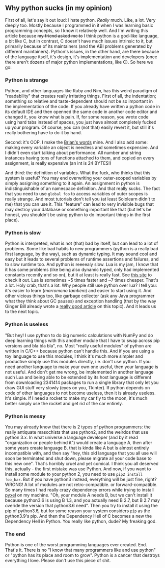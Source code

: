 ## Why python sucks (in my opinion)
First of all, let's say it out loud: I hate python. _Really_ much. Like, a lot. Very deeply too. Mostly because I programmed in it when I was learning basic programming concepts, so I know it relatively well. And I'm writing this article because ~~my friend asked me to~~ I think python is a god-like language, a bit like C, but in contrast, C doesn't have much issues intrinsic to it, but primarily because of its maintainers (and the ABI problems generated by different maintainers). Python's issues, in the other hand, are there because of the language itself, it's design, it's implementation and developers (once there aren't dozens of major python implementations, like C). So here we go:

### Python is strange
Python, and other languages like Ruby and Nim, has this weird paradigm of "readability" that creates really irritating things. First of all, the indentation; something so relative and taste-dependent should not be so important in the implementation of the code. If you already have written a python code in its default IDE and then openned the same code in another code editor and changed it, you know what is pain. If, for some reason, you wrote code using hard tabs instead of spaces, you just have almost completely fucked up your program. Of course, you can (not that) easily revert it, but still it's really bothering have to do it by hand.

Second: it's OOP. I make the [Brian's words](https://www.youtube.com/watch?v=IRTfhkiAqPw) mine. And I also add some: making every variable an object is needless and sometimes expensive. And I didn't even start talking about performance. All number and string instances having tons of functions attached to them, and copied on every assignment, is really expensive (an int is 24 BYTES!)

And third: the definition of variables. What the fuck, who thinks that this system is useful? You may end overwriting your outer-scoped variables by simply assigning something to it again. An assignment in python is indistinguishable of an namespace definition. And that really sucks. The fact that you need to use `global foo` to access variables of outer scopes is really strange. And most tutorials don't tell you (at least Sololearn didn't to me) that you can use it. This "feature" can lead to very invisible bugs that may destroy your database or something important like that (but let's be honest, you shouldn't be using python to do important things in the first place).

### Python is slow
Python is interpreted, what is not (that) bad by itself, but can lead to a lot of problems. Some like bad habits to new programmers (python is a really bad first language, by the way), such as dynamic typing. It may sound cool and easy but it leads to several problems of runtime assertions and failures, and to slow runtime too. And python is reeeealy slow. Lua is my jam, I know that it has some problems (like being also dynamic typed, only had implemented constants recently and so on), but it at least is really fast. See [this site](https://benchmarksgame-team.pages.debian.net/benchmarksgame/fastest/lua-python3.html) to check it out. Lua is sometimes ~5 times faster and ~7 times cheaper. That's a lot. Holy crab, that's a lot. Why people still use python over lua? I tell you: it's easier to learn (_marromeno também_) and easier to start using it. And other vicious things too, like garbage collector (ask any Java programmer what they think about GC pauses) and exception handling (that by the way Ginger Bill already wrote a [really good article](https://www.gingerbill.org/article/2018/09/05/exceptions-and-why-odin-will-never-have-them) on this topic). And it leads us to the next topic.

### Python is useless
"But hey! I use python to do big numeric calculations with NumPy and do deep learning things with this another module that I have to swap across pip versions and bla bla bla", no. Most "really useful modules" of python are written in C/C++ because python can't handle this. And if you are using a toy language to use this modules, I think it's much more simpler and productive simply use this modules directly, i.e. don't use python. If you need another language to make your own one useful, then your language is not useful. And don't get me wrong, be implemented in another language such Lua and being able to be extended by its host language is different from downloading 2341414 packages to run a single library that only let you draw GUI stuff very slowly (eyes on you, Tkinter). If python depends on code of other languages to not become useless, then it is already useless. It's simple. If I need a rocket to make my car fly to the moon, it's much better simply use the rocket and get rid of the car entirely.

### Python is messy
You may already know that there is 2 types of python programmers: the really antiquate masochists that use python2, and the weirdos that use python 3.x. In what universe a language developer (and by it read "organization or people behind it") would create a language A, then after some years create language B, that is kinda like A but is almost entirely incompatible with, and then say "hey, this old language that you all use will soon be terminated and shut down, please migrate all your code base to this new one". That's horribly cruel and yet comical. I think you all deserved this, actually - the first mistake was use Python. And now, if you want to install some module to your python 2, you need to use `pip2 install foo_bar`. But if you have python3 instead, everything will be just fine, right? WRONG! A lot of modules are not retro-compatible. or forward-compatible. So many times I had really crazy dependency errors while trying to install [pyxel](https://github.com/kitao/pyxel) on my machine. "Oh, your module A needs B, but we can't install it because python3.6 is using B 1.3, and you actually need B 2.7, but B 2.7 may overide the version that python3.6 need". Then you try to install it using the pip of python3.6, but for some reason your system considers `pip` as the python3.9's pip. And then the Dependency Hell of C becomes a new the Dependency Hell in Python. You really like python, dude? My freaking god.

### The end
Python is one of the worst programming languages ever created. End. That's it. There is no "I know that many programmers like and use python" or "python has its place and room to grow". Python is a cancer that destroys everything I love. Please don't use this piece of shit.